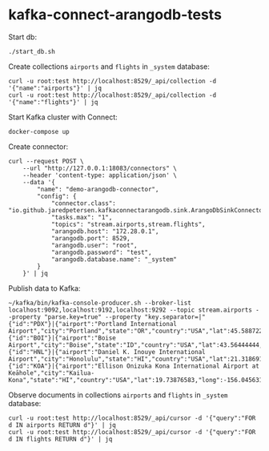 # kafka-connect-arangodb-tests

Start db:
```shell
./start_db.sh
```

Create collections `airports` and `flights` in `_system` database:
```shell
curl -u root:test http://localhost:8529/_api/collection -d '{"name":"airports"}' | jq
curl -u root:test http://localhost:8529/_api/collection -d '{"name":"flights"}' | jq
```

Start Kafka cluster with Connect:
```shell
docker-compose up
```

Create connector:
```shell
curl --request POST \
    --url "http://127.0.0.1:18083/connectors" \
    --header 'content-type: application/json' \
    --data '{
        "name": "demo-arangodb-connector",
        "config": {
            "connector.class": "io.github.jaredpetersen.kafkaconnectarangodb.sink.ArangoDbSinkConnector",
            "tasks.max": "1",
            "topics": "stream.airports,stream.flights",
            "arangodb.host": "172.28.0.1",
            "arangodb.port": 8529,
            "arangodb.user": "root",
            "arangodb.password": "test",
            "arangodb.database.name": "_system"
        }
    }' | jq
```

Publish data to Kafka:
```shell
~/kafka/bin/kafka-console-producer.sh --broker-list localhost:9092,localhost:9192,localhost:9292 --topic stream.airports --property "parse.key=true" --property "key.separator=|"
{"id":"PDX"}|{"airport":"Portland International Airport","city":"Portland","state":"OR","country":"USA","lat":45.58872222,"long":-122.5975}
{"id":"BOI"}|{"airport":"Boise Airport","city":"Boise","state":"ID","country":"USA","lat":43.56444444,"long":-116.2227778}
{"id":"HNL"}|{"airport":"Daniel K. Inouye International Airport","city":"Honolulu","state":"HI","country":"USA","lat":21.31869111,"long":-157.9224072}
{"id":"KOA"}|{"airport":"Ellison Onizuka Kona International Airport at Keāhole","city":"Kailua-Kona","state":"HI","country":"USA","lat":19.73876583,"long":-156.0456314}
```

Observe documents in collections `airports` and `flights` in `_system` database:
```shell
curl -u root:test http://localhost:8529/_api/cursor -d '{"query":"FOR d IN airports RETURN d"}' | jq
curl -u root:test http://localhost:8529/_api/cursor -d '{"query":"FOR d IN flights RETURN d"}' | jq
```

